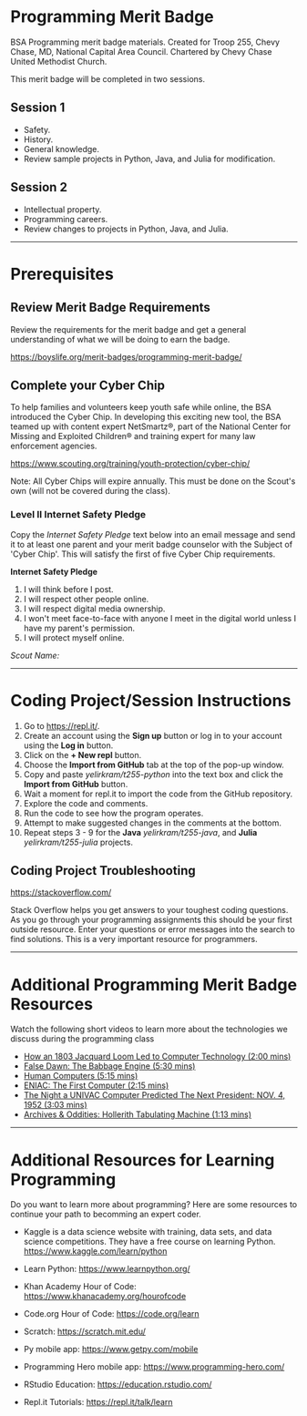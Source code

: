 # Programming Merit Badge
BSA Programming merit badge materials. Created for Troop 255, Chevy Chase, MD, National Capital Area Council. Chartered by Chevy Chase United Methodist Church.

This merit badge will be completed in two sessions.

## Session 1
* Safety.
* History.
* General knowledge.
* Review sample projects in Python, Java, and Julia for modification.

## Session 2
* Intellectual property.
* Programming careers.
* Review changes to projects in Python, Java, and Julia.

---

# Prerequisites

## Review Merit Badge Requirements
Review the requirements for the merit badge and get a general understanding of what we will be doing to earn the badge.

https://boyslife.org/merit-badges/programming-merit-badge/

## Complete your Cyber Chip
To help families and volunteers keep youth safe while online, the BSA introduced the Cyber Chip. In developing this exciting new tool, the BSA teamed up with content expert NetSmartz®, part of the National Center for Missing and Exploited Children® and training expert for many law enforcement agencies.

https://www.scouting.org/training/youth-protection/cyber-chip/

Note: All Cyber Chips will expire annually. This must be done on the Scout's own (will not be covered during the class).

### Level II Internet Safety Pledge
Copy the *Internet Safety Pledge* text below into an email message and send it to at least one parent and your merit badge counselor with the Subject of 'Cyber Chip'. This will satisfy the first of five Cyber Chip requirements.

**Internet Safety Pledge**
1. I will think before I post.
2. I will respect other people online.
3. I will respect digital media ownership.
4. I won't meet face-to-face with anyone I meet in the digital world unless I have my parent's permission.
5. I will protect myself online.

*Scout Name:*

---

# Coding Project/Session Instructions
1. Go to https://repl.it/.
2. Create an account using the **Sign up** button or log in to your account using the **Log in** button.
2. Click on the **+ New repl** button.
3. Choose the **Import from GitHub** tab at the top of the pop-up window.
4. Copy and paste *yelirkram/t255-python* into the text box and click the **Import from GitHub** button.
5. Wait a moment for repl.it to import the code from the GitHub repository.
6. Explore the code and comments.
7. Run the code to see how the program operates.
8. Attempt to make suggested changes in the comments at the bottom.
9. Repeat steps 3 - 9 for the **Java** *yelirkram/t255-java*, and **Julia** *yelirkram/t255-julia* projects.

##  Coding Project Troubleshooting
https://stackoverflow.com/

Stack Overflow helps you get answers to your toughest coding questions. As you go through your programming assignments this should be your first outside resource. Enter your questions or error messages into the search to find solutions. This is a very important resource for programmers.

---

# Additional Programming Merit Badge Resources
Watch the following short videos to learn more about the technologies we discuss during the programming class

* [How an 1803 Jacquard Loom Led to Computer Technology (2:00 mins)](https://youtu.be/MQzpLLhN0fY)
* [False Dawn: The Babbage Engine (5:30 mins)](https://youtu.be/XSkGY6LchJs)
* [Human Computers (5:15 mins)](https://youtu.be/m13Jrk-cUmo)
* [ENIAC: The First Computer (2:15 mins)](https://youtu.be/k4oGI_dNaPc)
* [The Night a UNIVAC Computer Predicted The Next President: NOV. 4, 1952 (3:03 mins)](https://youtu.be/nHov1Atrjzk)
* [Archives & Oddities: Hollerith Tabulating Machine (1:13 mins)](https://youtu.be/Kvk3_MfF7SA)

---

# Additional Resources for Learning Programming
Do you want to learn more about programming? Here are some resources to continue your path to becomming an expert coder.

* Kaggle is a data science website with training, data sets, and data science competitions. They have a free course on learning Python. https://www.kaggle.com/learn/python

* Learn Python: https://www.learnpython.org/	

* Khan Academy Hour of Code: https://www.khanacademy.org/hourofcode	

* Code.org Hour of Code: https://code.org/learn	

* Scratch: https://scratch.mit.edu/

* Py mobile app: https://www.getpy.com/mobile

* Programming Hero mobile app: https://www.programming-hero.com/

* RStudio Education: https://education.rstudio.com/

* Repl.it Tutorials: https://repl.it/talk/learn
